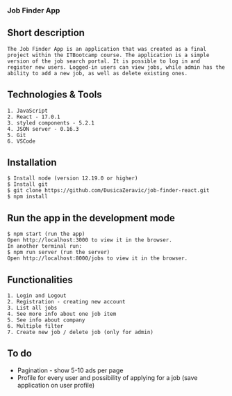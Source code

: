 ### Job Finder App

## Short description
    The Job Finder App is an application that was created as a final project within the ITBootcamp course. The application is a simple version of the job search portal. It is possible to log in and register new users. Logged-in users can view jobs, while admin has the ability to add a new job, as well as delete existing ones.

## Technologies & Tools
    1. JavaScript
    2. React - 17.0.1
    3. styled components - 5.2.1
    4. JSON server - 0.16.3
    5. Git
    6. VSCode

## Installation
    $ Install node (version 12.19.0 or higher)
    $ Install git
    $ git clone https://github.com/DusicaZeravic/job-finder-react.git
    $ npm install

## Run the app in the development mode
    $ npm start (run the app)
    Open http://localhost:3000 to view it in the browser.
    In another terminal run: 
    $ npm run server (run the server)
    Open http://localhost:8000/jobs to view it in the browser.


## Functionalities
    1. Login and Logout
    2. Registration - creating new account
    3. List all jobs
    4. See more info about one job item
    5. See info about company
    6. Multiple filter
    7. Create new job / delete job (only for admin)

## To do
 - Pagination - show 5-10 ads per page
 - Profile for every user and possibility of applying for a job (save application on user profile)